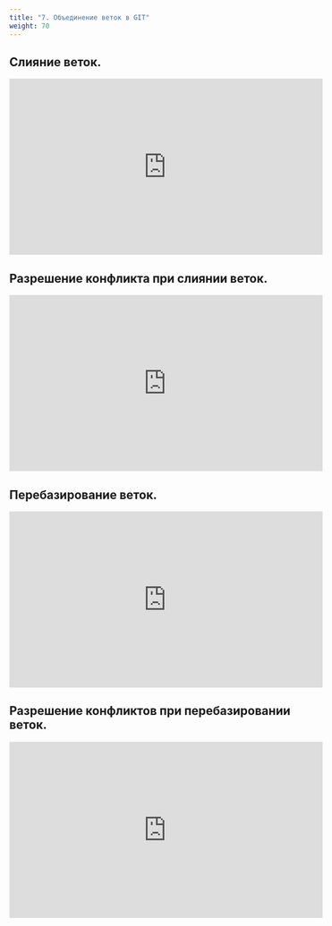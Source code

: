 ```yaml
---
title: "7. Объединение веток в GIT"
weight: 70
---
```


## Слияние веток.

<iframe width="560" height="315" src="https://frontend.vh.yandex.ru/player/v5yyjM1rRpg8?from=partner&mute=0&autoplay=0&branding=0" allow="autoplay; fullscreen; accelerometer; gyroscope; picture-in-picture; encrypted-media" frameborder="0" scrolling="no" allowfullscreen></iframe>

## Разрешение конфликта при слиянии веток.

<iframe width="560" height="315" src="https://frontend.vh.yandex.ru/player/vUT2VZVuDTHU?from=partner&mute=0&autoplay=0&branding=0" allow="autoplay; fullscreen; accelerometer; gyroscope; picture-in-picture; encrypted-media" frameborder="0" scrolling="no" allowfullscreen></iframe>

## Перебазирование веток.

<iframe width="560" height="315" src="https://frontend.vh.yandex.ru/player/vWNlNgaJdpUk?from=partner&mute=0&autoplay=0&branding=0" allow="autoplay; fullscreen; accelerometer; gyroscope; picture-in-picture; encrypted-media" frameborder="0" scrolling="no" allowfullscreen></iframe>

## Разрешение конфликтов при перебазировании веток.

<iframe width="560" height="315" src="https://frontend.vh.yandex.ru/player/vmGTAY3M_JRA?from=partner&mute=0&autoplay=0&branding=0" allow="autoplay; fullscreen; accelerometer; gyroscope; picture-in-picture; encrypted-media" frameborder="0" scrolling="no" allowfullscreen></iframe>